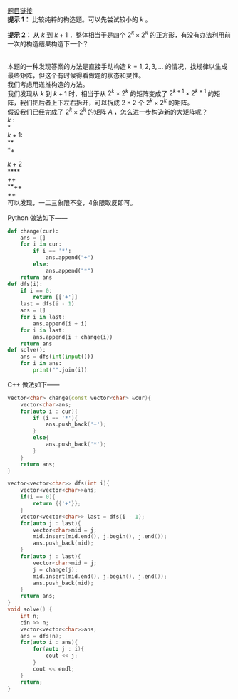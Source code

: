 [题目链接](https://codeforces.com/problemset/problem/610/C)
<br>**提示 1：** 比较纯粹的构造题。可以先尝试较小的 $k$ 。

**提示 2：** 从 $k$ 到 $k+1$ ，整体相当于是四个 $2^k\times 2^k$ 的正方形，有没有办法利用前一次的构造结果构造下一个？

<br>本题的一种发现答案的方法是直接手动构造 $k=1,2,3,\dots$ 的情况，找规律以生成最终矩阵，但这个有时候得看做题的状态和灵性。
<br>我们考虑用递推构造的方法。
<br>我们发现从 $k$ 到 $k+1$ 时，相当于从 $2^k\times 2^k$ 的矩阵变成了 $2^{k+1}\times 2^{k+1}$ 的矩阵，我们把后者上下左右拆开，可以拆成 $2\times 2$ 个 $2^k\times 2^k$ 的矩阵。
<br>假设我们已经完成了 $2^k\times 2^k$ 的矩阵 $A$ ，怎么进一步构造新的大矩阵呢？
<br> $k$ :
<br> *
<br> $k+1$:
<br>**
<br>*+

$k+2$
<br>****
<br>*+*+
<br>**++
<br>*++*
<br>可以发现，一二三象限不变，4象限取反即可。

Python 做法如下——

```Python []
def change(cur):
    ans = []
    for i in cur:
        if i == '*':
            ans.append("+")
        else:
            ans.append("*")
    return ans
def dfs(i):
    if i == 0:
        return [['+']]
    last = dfs(i - 1)
    ans = []
    for i in last:
        ans.append(i + i)
    for i in last:
        ans.append(i + change(i))
    return ans
def solve():
    ans = dfs(int(input()))
    for i in ans:
        print("".join(i))
```
C++ 做法如下——

```cpp []
vector<char> change(const vector<char> &cur){
    vector<char>ans;
    for(auto i : cur){
        if (i == '*'){
            ans.push_back('+');
        }
        else{
            ans.push_back('*');
        }
    }
    return ans;
}

vector<vector<char>> dfs(int i){
    vector<vector<char>>ans;
    if(i == 0){
        return {{'+'}};
    }
    vector<vector<char>> last = dfs(i - 1);
    for(auto j : last){
        vector<char>mid = j;
        mid.insert(mid.end(), j.begin(), j.end());
        ans.push_back(mid);
    }
    for(auto j : last){
        vector<char>mid = j;
        j = change(j);
        mid.insert(mid.end(), j.begin(), j.end());
        ans.push_back(mid);
    }
    return ans;
}
void solve() {
    int n;
    cin >> n;
    vector<vector<char>>ans;
    ans = dfs(n);
    for(auto i : ans){
        for(auto j : i){
            cout << j;
        }
        cout << endl;
    }
    return;
}
```
